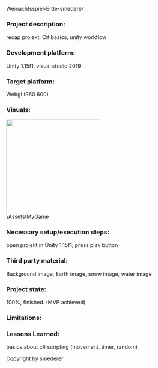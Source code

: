 Weinachtsspiel-Erde-smederer

### Project description: 
recap projekt: C# basics, unity workflow 

### Development platform: 
Unity 1.15f1, visual studio 2019

### Target platform: 
Webgl (960 600)

### Visuals: 
<div>
<img src="./Assets/MyGame/screenshot.PNG/" width="250">
</div>\Assets\MyGame
 

### Necessary setup/execution steps: 
open projekt in Unity 1.15f1, press play button

### Third party material: 
Background image, Earth image, snow image, water image

### Project state: 
100%, finished. (MVP achieved)

### Limitations: 

### Lessons Learned: 
basics about c# scripting (movement, timer, random)

Copyright by smederer
